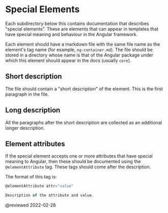 # Special Elements

Each subdirectory below this contains documentation that describes "special elements".
These are elements that can appear in templates that have special meaning and behaviour in the Angular framework.

Each element should have a markdown file with the same file name as the element's tag name (for example, `ng-container.md`).
The file should be stored in a directory whose name is that of the Angular package under which this element should appear in the docs (usually `core`).

## Short description

The file should contain a "short description" of the element. This is the first paragraph in the file.

## Long description

All the paragraphs after the short description are collected as an additional longer description.

## Element attributes

If the special element accepts one or more attributes that have special meaning to Angular, then these should be documented using the `@elementAttribute` tag.
These tags should come after the description.

The format of this tag is:

```typescript
@elementAttribute attr="value"

Description of the attribute and value.
```

<!-- links -->

<!-- external links -->

<!-- end links -->

@reviewed 2022-02-28
